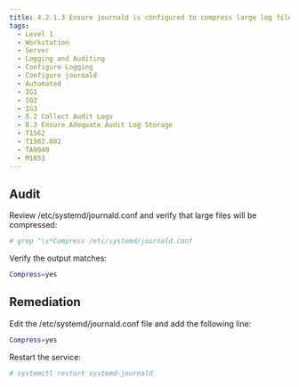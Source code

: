 ```yaml
---
title: 4.2.1.3 Ensure journald is configured to compress large log files
tags:
  - Level 1
  - Workstation
  - Server
  - Logging and Auditing
  - Configure Logging
  - Configure journald
  - Automated
  - IG1
  - IG2
  - IG3
  - 8.2 Collect Audit Logs
  - 8.3 Ensure Adequate Audit Log Storage
  - T1562
  - T1562.002
  - TA0040
  - M1053
---
```


## Audit
Review /etc/systemd/journald.conf and verify that large files will be compressed:
```bash
# grep ^\s*Compress /etc/systemd/journald.conf
```

Verify the output matches:
```bash
Compress=yes
```

## Remediation
Edit the /etc/systemd/journald.conf file and add the following line:
```bash
Compress=yes
```

Restart the service:
```bash
# systemctl restart systemd-journald
```
